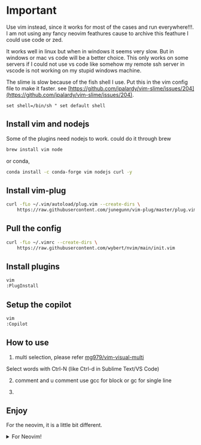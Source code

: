 # Important

Use vim instead, since it works for most of the cases and run everywhere!!!. I am not using any fancy neovim feathures cause to archive this feathure I could use code or zed.

It works well in linux but when in windows it seems very slow. But in windows or mac vs code will be a better choice. This only works on some servers if I could not use vs code like somehow my remote ssh server in vscode is not working on my stupid windows machine.

The slime is slow because of the fish shell I use. Put this in the vim config file to make it faster. see [https://github.com/jpalardy/vim-slime/issues/204](https://github.com/jpalardy/vim-slime/issues/204).

```vim
set shell=/bin/sh " set default shell
```

## Install vim and nodejs

Some of the plugins need nodejs to work. could do it through brew

```bash
brew install vim node
```

or conda,

```bash
conda install -c conda-forge vim nodejs curl -y
```

## Install vim-plug

```bash
curl -fLo ~/.vim/autoload/plug.vim --create-dirs \
    https://raw.githubusercontent.com/junegunn/vim-plug/master/plug.vim
```

## Pull the config

```bash
curl -fLo ~/.vimrc --create-dirs \
    https://raw.githubusercontent.com/wybert/nvim/main/init.vim
```

## Install plugins

```bash
vim
:PlugInstall
```

## Setup the copilot

```bash
vim
:Copilot
```

## How to use

1. multi selection, please refer [mg979/vim-visual-multi](https://github.com/mg979/vim-visual-multi)

Select words with Ctrl-N (like Ctrl-d in Sublime Text/VS Code)

2. comment and u comment use gcc for block or gc for single line

3.

## Enjoy

For the neovim, it is a little bit different.

<details>
  <summary>For Neovim!</summary>

## For Neovim

### Install neovim

#### For linux

from https://github.com/neovim/neovim/wiki/Installing-Neovim

```bash
curl -LO https://github.com/neovim/neovim/releases/latest/download/nvim.appimage
chmod u+x nvim.appimage
./nvim.appimage

# you can rename the nvim.appimge too
mv nvim.appimage nvim
chmod u+x nvim

# If the ./nvim.appimage command fails, try:

./nvim.appimage --appimage-extract
./squashfs-root/AppRun --version

# Optional: exposing nvim globally.
sudo mv squashfs-root /
sudo ln -s /squashfs-root/AppRun /usr/bin/nvim
nvim

```

#### For Mac

```bash
brew instal neovim
```

### pull the config

```bash
cd ~/.config
git clone https://github.com/wybert/nvim.git
rm -rf ~/.config/nvim/.git
```

### Dependacy

1. ripgrep `sudo apt-get install ripgrep`
2. fd `sudo apt install fd-find`
3. if you want use Github Copilot, install nodejs `brew install node`

### install vim-plug

Why use vim-plug?
bc it work with vim and neovim

```bash
sh -c 'curl -fLo "${XDG_DATA_HOME:-$HOME/.local/share}"/nvim/site/autoload/plug.vim --create-dirs \
       https://raw.githubusercontent.com/junegunn/vim-plug/master/plug.vim'
```

### install plugins

```bash
nvim
:PlugInstall
```

### Setup the copilot

```bash
nvim
:Copilot
```

</details>
